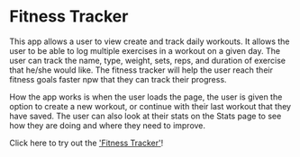 # Fitness Tracker

This app allows a user to view create and track daily workouts. It allows the user to be able to log multiple exercises in a workout on a given day. The user can track the name, type, weight, sets, reps, and duration of exercise that he/she would like. The fitness tracker will help the user reach their fitness goals faster npw that they can track their progress.


How the app works is when the user loads the page, the user is given the option to create a new workout, or continue with their last workout that they have saved.  The user can also look at their stats on the Stats page to see how they are doing and where they need to improve.

Click here to try out the ['Fitness Tracker'](https://hw16fitnesstracker.herokuapp.com)!